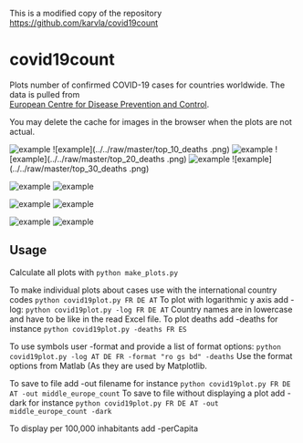 This is a modified copy of the repository https://github.com/karvla/covid19count

# covid19count
Plots number of confirmed COVID-19 cases for countries worldwide. The data is pulled from 	
[European Centre for Disease Prevention and Control](https://www.ecdc.europa.eu/en/geographical-distribution-2019-ncov-cases).

You may delete the cache for images in the browser when the plots are not actual.

![example](../../raw/master/top_10.png)
![example](../../raw/master/top_10_deaths .png)
![example](../../raw/master/top_20.png)
![example](../../raw/master/top_20_deaths .png)
![example](../../raw/master/top_30.png)
![example](../../raw/master/top_30_deaths .png)

![example](../../raw/master/special_1_count.png)
![example](../../raw/master/special_1_deaths.png)

![example](../../raw/master/middle_europe_count.png)
![example](../../raw/master/middle_europe_deaths.png)

![example](../../raw/master/north_europe_count.png)
![example](../../raw/master/north_europe_deaths.png)

## Usage
Calculate all plots with `python make_plots.py`

To make individual plots about cases use with the international country codes `python covid19plot.py FR DE AT`
To plot with logarithmic y axis add -log: `python covid19plot.py -log FR DE AT`
Country names are in lowercase and have to be like in the read Excel file.
To plot deaths add -deaths for instance `python covid19plot.py -deaths FR ES`

To use symbols user -format and provide a list of format options: `python covid19plot.py -log AT DE FR -format "ro gs bd" -deaths`
Use the format options from Matlab (As they are used by Matplotlib.

To save to file add -out filename for instance `python covid19plot.py FR DE AT -out middle_europe_count`
To save to file without displaying a plot add -dark for instance `python covid19plot.py FR DE AT -out middle_europe_count -dark`

To display per 100,000 inhabitants add -perCapita

